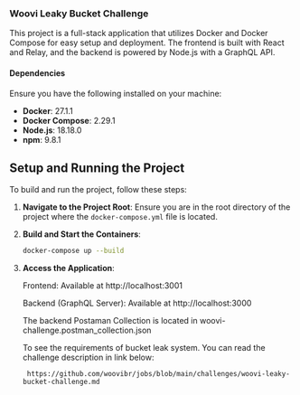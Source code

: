 ### Woovi Leaky Bucket Challenge

This project is a full-stack application that utilizes Docker and Docker Compose for easy setup and deployment. The frontend is built with React and Relay, and the backend is powered by Node.js with a GraphQL API.

#### Dependencies

Ensure you have the following installed on your machine:

- **Docker**: 27.1.1
- **Docker Compose**: 2.29.1
- **Node.js**: 18.18.0
- **npm**: 9.8.1

## Setup and Running the Project

To build and run the project, follow these steps:

1. **Navigate to the Project Root**: Ensure you are in the root directory of the project where the `docker-compose.yml` file is located.

2. **Build and Start the Containers**:

   ```bash
   docker-compose up --build

3. **Access the Application**:

    Frontend: Available at http://localhost:3001

    Backend (GraphQL Server): Available at http://localhost:3000
    
    The backend Postaman Collection is located in woovi-challenge.postman_collection.json

    To see the requirements of bucket leak system. You can read the challenge description in link below:
    
        https://github.com/woovibr/jobs/blob/main/challenges/woovi-leaky-bucket-challenge.md
